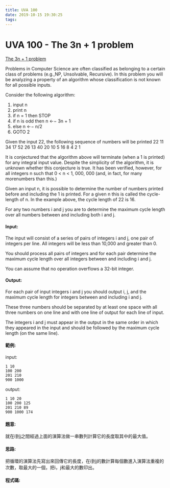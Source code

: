 ```yaml
---
title: UVA 100
date: 2019-10-15 19:30:25
tags:
---
```

# UVA 100 - The 3n + 1 problem
[The 3n + 1 problem](https://onlinejudge.org/external/1/100.pdf)

Problems in Computer Science are often classified as belonging to a certain class of problems (e.g.,NP, Unsolvable, Recursive). In this problem you will be analyzing a property of an algorithm whose classification is not known for all possible inputs.
<!-- more -->
Consider the following algorithm:
1. input n
2. print n
3. if n = 1 then STOP
4. if n is odd then n ←− 3n + 1
5. else n ←− n/2
6. GOTO 2

Given the input 22, the following sequence of numbers will be printed
22 11 34 17 52 26 13 40 20 10 5 16 8 4 2 1

It is conjectured that the algorithm above will terminate (when a 1 is printed) for any integral input value. Despite the simplicity of the algorithm, it is unknown whether this conjecture is true. It has been verified, however, for all integers n such that 0 < n < 1, 000, 000 (and, in fact, for many morenumbers than this.)

Given an input n, it is possible to determine the number of numbers printed before and including the 1 is printed. For a given n this is called the cycle-length of n. In the example above, the cycle length of 22 is 16.

For any two numbers i and j you are to determine the maximum cycle length over all numbers between and including both i and j.

#### Input:
The input will consist of a series of pairs of integers i and j, one pair of integers per line. All integers will be less than 10,000 and greater than 0.

You should process all pairs of integers and for each pair determine the maximum cycle length over all integers between and including i and j.

You can assume that no operation overflows a 32-bit integer.

#### Output:
For each pair of input integers i and j you should output i, j, and the maximum cycle length for integers between and including i and j. 

These three numbers should be separated by at least one space with all three numbers on one line and with one line of output for each line of input. 

The integers i and j must appear in the output in the same order in which they appeared in the input and should be followed by the maximum cycle length (on the same line).

#### 範例:
input:
```
1 10
100 200
201 210
900 1000
```
output:
```
1 10 20
100 200 125
201 210 89
900 1000 174
```

#### 題意:
就在i到j之間經過上面的演算法做一串數列計算它的長度取其中的最大值。
#### 思路:
把循環的演算法先寫出來回傳它的長度，在i到j的數計算每個數進入演算法重複的次數，取最大的一個，把i，j和最大的數印出。
#### 程式碼:
<script src="https://gist.github.com/89snnfk561/63c386f78060c514d21dd5db59bfc802.js"></script>

